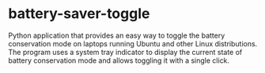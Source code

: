 # battery-saver-toggle
Python application that provides an easy way to toggle the battery conservation mode on laptops running Ubuntu and other Linux distributions. The program uses a system tray indicator to display the current state of battery conservation mode and allows toggling it with a single click.
